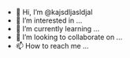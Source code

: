 - 👋 Hi, I’m @kajsdljasldjal
- 👀 I’m interested in ...
- 🌱 I’m currently learning ...
- 💞️ I’m looking to collaborate on ...
- 📫 How to reach me ...

<!---
kajsdljasldjal/kajsdljasldjal is a ✨ special ✨ repository because its `README.md` (this file) appears on your GitHub profile.
You can click the Preview link to take a look at your changes.
--->
